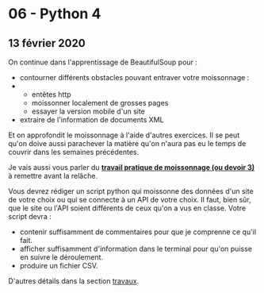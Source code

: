 # 06 - Python 4

## 13 février 2020

On continue dans l'apprentissage de BeautifulSoup pour :

* contourner différents obstacles pouvant entraver votre moissonnage :
* * entêtes http
  * moissonner localement de grosses pages
  * essayer la version mobile d'un site
* extraire de l'information de documents XML

Et on approfondit le moissonnage à l'aide d'autres exercices. Il se peut qu'on doive aussi parachever la matière qu'on n'aura pas eu le temps de couvrir dans les semaines précédentes.

Je vais aussi vous parler du [**travail pratique de moissonnage \(ou devoir 3\)**](../travaux/travaux/#devoir-3) à remettre avant la relâche.

Vous devrez rédiger un script python qui moissonne des données d'un site de votre choix ou qui se connecte à un API de votre choix. Il faut, bien sûr, que le site ou l'API soient différents de ceux qu'on a vus en classe. Votre script devra :

* contenir suffisamment de commentaires pour que je comprenne ce qu'il fait.
* afficher suffisamment d'information dans le terminal pour qu'on puisse en suivre le déroulement.
* produire un fichier CSV.

D'autres détails dans la section [travaux](../travaux/travaux/#devoir-3).


